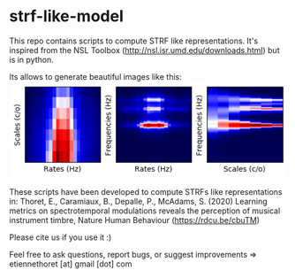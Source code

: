 # strf-like-model
This repo contains scripts to compute STRF like representations. It's inspired from the NSL Toolbox (http://nsl.isr.umd.edu/downloads.html) but is in python.

Its allows to generate beautiful images like this:
![Example](https://github.com/EtienneTho/strf-like-model/blob/main/strf_plots_avg.png)

These scripts have been developed to compute STRFs like representations in: Thoret, E., Caramiaux, B., Depalle, P., McAdams, S. (2020) Learning metrics on spectrotemporal modulations reveals the perception of musical instrument timbre, Nature Human Behaviour (https://rdcu.be/cbuTM)

Please cite us if you use it :)

Feel free to ask questions, report bugs, or suggest improvements => etiennethoret [at] gmail [dot] com

